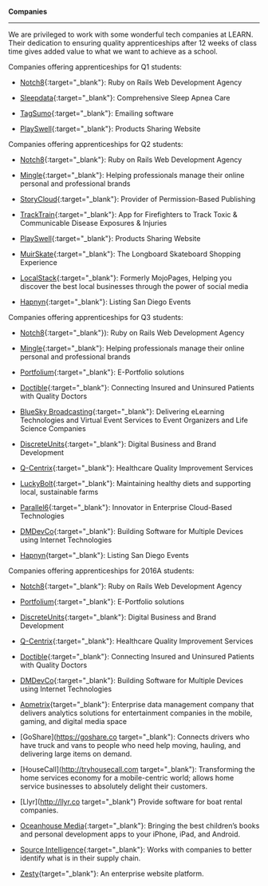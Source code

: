 **Companies**

-----------

We are privileged to work with some wonderful tech companies at LEARN.
Their dedication to ensuring quality apprenticeships after 12 weeks of class time gives added value to what we want to achieve as a school.

  Companies offering apprenticeships for Q1 students:

- [Notch8](http://www.notch8.com/){:target="_blank"}: Ruby on Rails Web Development Agency

- [Sleepdata](http://www.sleepdata.com/){:target="_blank"}:  Comprehensive Sleep Apnea Care

- [TagSumo](http://tagsumo.com/){:target="_blank"}:  Emailing software

- [PlaySwell](http://www.playswell.com/){:target="_blank"}:  Products Sharing Website

Companies offering apprenticeships for Q2 students:

- [Notch8](http://www.notch8.com/){:target="_blank"}:  Ruby on Rails Web Development Agency

- [Mingle](http://www.minglellc.com/){:target="_blank"}:  Helping professionals manage their online personal and professional brands

- [StoryCloud](http://www.storycloud.com/){:target="_blank"}:  Provider of Permission-Based Publishing

- [TrackTrain](https://www.exposuretrackerapp.com/){:target="_blank"}:  App for Firefighters to Track Toxic & Communicable Disease Exposures & Injuries

- [PlaySwell](http://www.playswell.com/){:target="_blank"}:  Products Sharing Website

- [MuirSkate](https://www.muirskate.com/){:target="_blank"}:   The Longboard Skateboard Shopping Experience

- [LocalStack](http://www.localstack.com/){:target="_blank"}:   Formerly MojoPages, Helping you discover the best local businesses through the power of social media

- [Hapnyn](http://www.hapnyn.com/events){:target="_blank"}:   Listing San Diego Events

Companies offering apprenticeships for Q3 students:

- [Notch8](http://www.notch8.com/){:target="_blank"}):  Ruby on Rails Web Development Agency

- [Mingle](http://www.minglellc.com/){:target="_blank"}:  Helping professionals manage their online personal and professional brands

- [Portfolium](https://portfolium.com/){:target="_blank"}:  E-Portfolio solutions

- [Doctible](https://www.doctible.com/){:target="_blank"}:  Connecting Insured and Uninsured Patients with Quality Doctors

- [BlueSky Broadcasting](http://blueskybroadcast.com/){:target="_blank"}:  Delivering eLearning Technologies and Virtual Event Services to Event Organizers and Life Science Companies

- [DiscreteUnits](http://discreteunits.com/){:target="_blank"}:   Digital Business and Brand Development

- [Q-Centrix](http://www.q-centrix.com/){:target="_blank"}:   Healthcare Quality Improvement Services

- [LuckyBolt](https://www.luckybolt.com/){:target="_blank"}:  Maintaining healthy diets and supporting local, sustainable farms

- [Parallel6](http://www.parallel6.com/){:target="_blank"}:  Innovator in Enterprise Cloud-Based Technologies

- [DMDevCo](http://dmdevco.com/){:target="_blank"}:   Building Software for Multiple Devices using Internet Technologies

- [Hapnyn](http://www.hapnyn.com/events){target="_blank"}:  Listing San Diego Events

Companies offering apprenticeships for 2016A students:

- [Notch8](http://www.notch8.com/){:target="_blank"}:  Ruby on Rails Web Development Agency

- [Portfolium](https://portfolium.com/){:target="_blank"}:  E-Portfolio solutions

- [DiscreteUnits](http://discreteunits.com/){:target="_blank"}:   Digital Business and Brand Development

- [Q-Centrix](http://www.q-centrix.com/){:target="_blank"}:   Healthcare Quality Improvement Services

- [Doctible](https://www.doctible.com/){:target="_blank"}:  Connecting Insured and Uninsured Patients with Quality Doctors

- [DMDevCo](http://dmdevco.com/){:target="_blank"}:   Building Software for Multiple Devices using Internet Technologies

- [Apmetrix](http://apmetrix.com){target="_blank"}:  Enterprise data management company that delivers analytics solutions for entertainment companies in the mobile, gaming, and digital media space

- [GoShare](https://goshare.co target="_blank"):  Connects drivers who have truck and vans to people who need help moving, hauling, and delivering large items on demand.

- [HouseCall](http://tryhousecall.com target="_blank"):  Transforming the home services economy for a mobile-centric world; allows home service businesses to absolutely delight their customers.

- [Llyr](http://llyr.co target="_blank")  Provide software for boat rental companies.

- [Oceanhouse Media](http://www.oceanhousemedia.com/){:target="_blank"}:  Bringing the best children’s books and personal development apps to your iPhone, iPad, and Android.

- [Source Intelligence](http://www.sourceintelligence.com/){:target="_blank"}:  Works with companies to better identify what is in their supply chain.

- [Zesty](http://zesty.io){target="_blank"}:  An enterprise website platform.
